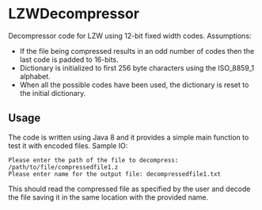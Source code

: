 # LZWDecompressor

Decompressor code for LZW using 12-bit fixed width codes. Assumptions:
- If the file being compressed results in an odd number of codes then the last code is padded to 16-bits.
- Dictionary is initialized to first 256 byte characters using the ISO_8859_1 alphabet.
- When all the possible codes have been used, the dictionary is reset to the initial dictionary.


## Usage

The code is written using Java 8 and it provides a simple main function to test it with encoded files. Sample IO:
```
Please enter the path of the file to decompress: /path/to/file/compressedfile1.z
Please enter name for the output file: decompressedfile1.txt
```
This should read the compressed file as specified by the user and decode the file saving it in the same location with
 the provided name.
